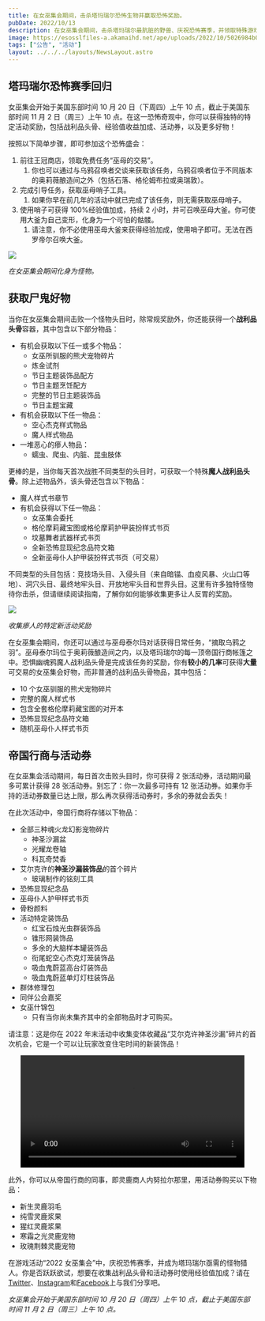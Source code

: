 ```yaml
---
title: 在女巫集会期间，击杀塔玛瑞尔恐怖生物并赢取恐怖奖励。
pubDate: 2022/10/13
description: 在女巫集会期间，击杀塔玛瑞尔最肮脏的野兽、庆祝恐怖赛季，并领取特殊游戏奖励！哇啊！
image: https://esosslfiles-a.akamaihd.net/ape/uploads/2022/10/5026984b004153c4191393719f439d5d.jpg
tags: ["公告", "活动"]
layout: ../../../layouts/NewsLayout.astro
---
```


## 塔玛瑞尔恐怖赛季回归

女巫集会开始于美国东部时间 10 月 20 日（下周四）上午 10 点，截止于美国东部时间 11 月 2 日（周三）上午 10
点。在这一恐怖奇观中，你可以获得独特的特定活动奖励，包括战利品头骨、经验值收益加成、活动券，以及更多好物！

按照以下简单步骤，即可参加这个恐怖盛会：

1. 前往王冠商店，领取免费任务“巫母的交易”。
   1. 你也可以通过与乌鸦召唤者交谈来获取该任务，乌鸦召唤者位于不同版本的奥莉薇酿造间之外（包括石落、格伦姆布拉或奥瑞敦）。
2. 完成引导任务，获取巫母哨子工具。
   1. 如果你早在前几年的活动中就已完成了该任务，则无需获取巫母哨子。
3. 使用哨子可获得 100%经验值加成，持续 2 小时，并可召唤巫母大釜。你可使用大釜为自己变形，化身为一个可怕的骷髅。
   1. 请注意，你不必使用巫母大釜来获得经验加成，使用哨子即可。无法在西罗帝尔召唤大釜。

![](https://esosslfiles-a.akamaihd.net/ape/uploads/2022/10/608914ed099ec453d42b4c6996178333.jpg)

_在女巫集会期间化身为怪物。_

## 获取尸鬼好物

当你在女巫集会期间击败一个怪物头目时，除常规奖励外，你还能获得一个**战利品头骨**容器，其中包含以下部分物品：

- 有机会获取以下任一或多个物品：
  - 女巫所驯服的熊犬宠物碎片
  - 炼金试剂
  - 节日主题装饰品配方
  - 节日主题烹饪配方
  - 完整的节日主题装饰品
  - 节日主题宝藏
- 有机会获取以下任一物品：
  - 空心杰克样式物品
  - 魔人样式物品
- 一堆恶心的瘆人物品：
  - 蠕虫、爬虫、内脏、昆虫肢体

更棒的是，当你每天首次战胜不同类型的头目时，可获取一个特殊**魔人战利品头骨**。除上述物品外，该头骨还包含以下物品：

- 魔人样式书章节
- 有机会获得以下任一物品：
  - 女巫集会委托
  - 格伦摩莉藏宝图或格伦摩莉护甲装扮样式书页
  - 坟墓舞者武器样式书页
  - 全新恐怖显现纪念品符文箱
  - 全新巫母仆人护甲装扮样式书页（可交易）

不同类型的头目包括：竞技场头目、入侵头目（来自暗锚、血疫风暴、火山口等地）、洞穴头目、最终地牢头目、开放地牢头目和世界头目。这里有许多独特怪物待你击杀，但请继续阅读指南，了解你如何能够收集更多让人反胃的奖励。

![](https://esosslfiles-a.akamaihd.net/ape/uploads/2022/10/72fe2bf0c9fe119e528b72c66fd70bd4.jpg)

_收集瘆人的特定新活动奖励_

在女巫集会期间，你还可以通过与巫母泰尔玛对话获得日常任务，“摘取乌鸦之羽”。巫母泰尔玛位于奥莉薇酿造间之内，以及塔玛瑞尔的每一顶帝国行商帐篷之中。恐惧幽魂鸦魔人战利品头骨是完成该任务的奖励，你有**较小的几率**可获得**大量**可交易的女巫集会好物，而非普通的战利品头骨物品，其中包括：

- 10 个女巫驯服的熊犬宠物碎片
- 完整的魔人样式书
- 包含全套格伦摩莉藏宝图的对开本
- 恐怖显现纪念品符文箱
- 随机巫母仆人样式书页

## 帝国行商与活动券

在女巫集会活动期间，每日首次击败头目时，你可获得 2 张活动券，活动期间最多可累计获得 28
张活动券。别忘了：你一次最多可持有 12 张活动券。如果你手持的活动券数量已达上限，那么再次获得活动券时，多余的券就会丢失！

在此次活动中，帝国行商将存储以下物品：

- 全部三种魂火龙幻影宠物碎片
  - 神圣沙漏盆
  - 光耀龙卷轴
  - 科瓦奇焚香
- 艾尔克许的**神圣沙漏装饰品**的首个碎片
  - 玻璃制作的铭刻工具
- 恐怖显现纪念品
- 巫母仆人护甲样式书页
- 骨粉颜料
- 活动特定装饰品
  - 红宝石烛光虫群装饰品
  - 锥形网装饰品
  - 多余的大脑样本罐装饰品
  - 衔尾蛇空心杰克灯笼装饰品
  - 吸血鬼蔚蓝高台灯装饰品
  - 吸血鬼蔚蓝单灯灯柱装饰品
- 群体修理包
- 同伴公会嘉奖
- 女巫什锦包
  - 只有当你尚未集齐其中的全部物品时才可购买。

请注意：这是你在 2022
年末活动中收集变体收藏品“艾尔克许神圣沙漏”碎片的首次机会，它是一个可以让玩家改变住宅时间的新装饰品！

<video controls="" width="90%" style="margin: 0 auto; display: block;">
	<source src="https://esossl-a.akamaihd.net/uploads/Community/Article/event/LTO_Furnishing_Sacred_Hourglass_Of_Alkosh_PEGI.mp4" type="video/mp4;">
	<source src="https://esossl-a.akamaihd.net/uploads/Community/Article/event/LTO_Furnishing_Sacred_Hourglass_Of_Alkosh_Not_Rated_WEB.webm" type="video/webm;">
</video>

此外，你可以从帝国行商的同事，即灵鹿商人内努拉尔那里，用活动券购买以下物品：

- 新生灵鹿羽毛
- 纯雪灵鹿浆果
- 猩红灵鹿浆果
- 寒霜之光灵鹿宠物
- 玫瑰荆棘灵鹿宠物

在游戏活动“2022
女巫集会”中，庆祝恐怖赛季，并成为塔玛瑞尔亟需的怪物猎人。你是否跃跃欲试，想要在收集战利品头骨和活动券时使用经验值加成？请在[Twitter](https://twitter.com/TESOnline)、[Instagram](https://www.instagram.com/elderscrollsonline/)和[Facebook](https://www.facebook.com/ElderScrollsOnline)上与我们分享吧。

_女巫集会开始于美国东部时间 10 月 20 日（周四）上午 10 点，截止于美国东部时间 11 月 2 日（周三）上午 10 点。_
